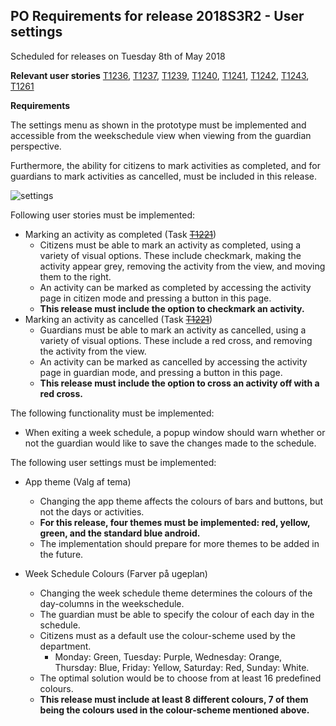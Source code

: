 ## PO Requirements for release 2018S3R2 - User settings

Scheduled for releases on Tuesday 8th of May 2018

**Relevant user stories**
[T1236](http://web.giraf.cs.aau.dk/T1236), [T1237](http://web.giraf.cs.aau.dk/T1237), [T1239](http://web.giraf.cs.aau.dk/T1239), [T1240](http://web.giraf.cs.aau.dk/T1240), [T1241](http://web.giraf.cs.aau.dk/T1241), [T1242](http://web.giraf.cs.aau.dk/T1242), [T1243](http://web.giraf.cs.aau.dk/T1243), [T1261](http://web.giraf.cs.aau.dk/T1261)

**Requirements**

The settings menu as shown in the prototype must be implemented and accessible from the weekschedule view when viewing from the guardian perspective.

Furthermore, the ability for citizens to mark activities as completed, and for guardians to mark activities as cancelled, must be included in this release.

![settings](https://github.com/swuf/wiki/blob/master/releases/2018s3r2/settings.png "settings")

Following user stories must be implemented:

* Marking an activity as completed (Task ~~[T1221](http://web.giraf.cs.aau.dk/T1221)~~)
    * Citizens must be able to mark an activity as completed, using a variety of visual options. These include checkmark, making the activity appear grey, removing the activity from the view, and moving them to the right.
    * An activity can be marked as completed by accessing the activity page in citizen mode and pressing a button in this page.
    * **This release must include the option to checkmark an activity.**
* Marking an activity as cancelled (Task ~~[T1221](http://web.giraf.cs.aau.dk/T1221)~~)
    * Guardians must be able to mark an activity as cancelled, using a variety of visual options. These include a red cross, and removing the activity from the view.
    * An activity can be marked as cancelled by accessing the activity page in guardian mode, and pressing a button in this page.
    * **This release must include the option to cross an activity off with a red cross.**

The following functionality must be implemented:
* When exiting a week schedule, a popup window should warn whether or not the guardian would like to save the changes made to the schedule.

The following user settings must be implemented:
* App theme (Valg af tema)
    * Changing the app theme affects the colours of bars and buttons, but not the days or activities.
    * **For this release, four themes must be implemented: red, yellow, green, and the standard blue android.**
    * The implementation should prepare for more themes to be added in the future.

* Week Schedule Colours (Farver på ugeplan)
    * Changing the week schedule theme determines the colours of the day-columns in the weekschedule.
    * The guardian must be able to specify the colour of each day in the schedule.
    * Citizens must as a default use the colour-scheme used by the department.
        * Monday: Green, Tuesday: Purple, Wednesday: Orange, Thursday: Blue, Friday: Yellow, Saturday: Red, Sunday: White.
    * The optimal solution would be to choose from at least 16 predefined colours.
    * **This release must include at least 8 different colours, 7 of them being the colours used in the colour-scheme mentioned above.**
